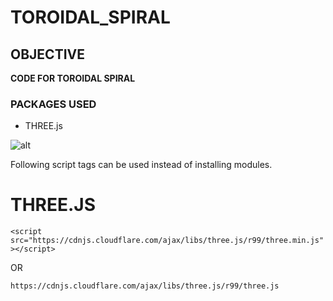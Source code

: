 # TOROIDAL_SPIRAL

## OBJECTIVE

**CODE FOR TOROIDAL SPIRAL**

### PACKAGES USED

- THREE.js

![alt](https://github.com/qasim29/TOROIDAL_SPIRAL/blob/master/TOROIDAL_SPIRAL..gif.gif)


Following script tags can be used instead of installing modules. 
# THREE.JS

`<script src="https://cdnjs.cloudflare.com/ajax/libs/three.js/r99/three.min.js"></script>`

OR

`https://cdnjs.cloudflare.com/ajax/libs/three.js/r99/three.js`



